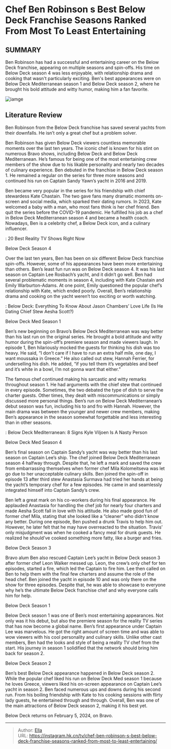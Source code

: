 # Chef Ben Robinson s Best Below Deck Franchise Seasons Ranked From Most To Least Entertaining


## SUMMARY 



  Ben Robinson has had a successful and entertaining career on the Below Deck franchise, appearing on multiple seasons and spin-offs.   His time on Below Deck season 4 was less enjoyable, with relationship drama and cooking that wasn&#39;t particularly exciting.   Ben&#39;s best appearances were on Below Deck Mediterranean season 1 and Below Deck season 2, where he brought his bold attitude and witty humor, making him a fan favorite.  

![iamge](https://static1.srcdn.com/wordpress/wp-content/uploads/2023/12/chef-ben-robinson-below-deck-franchise.jpg)

## Literature Review
Ben Robinson from the Below Deck franchise has saved several yachts from their downfalls. He isn’t only a great chef but a problem solver.




Ben Robinson has given Below Deck viewers countless memorable moments over the last ten years. The iconic chef is known for his stint on numerous Bravo shows, including Below Deck and Below Deck Mediterranean. He’s famous for being one of the most entertaining crew members of the show due to his likable personality and nearly two decades of culinary experience. Ben debuted in the franchise in Below Deck season 1. He remained a regular on the series for three more seasons and continued his run on Captain Sandy Yawn’s yacht in 2016 and 2019.




Ben became very popular in the series for his friendship with chief stewardess Kate Chastain. The two gave fans many dramatic moments on-screen and social media, which sparked their dating rumors. In 2023, Kate welcomed a baby with a man, who most fans think is her chef friend. Ben quit the series before the COVID-19 pandemic. He fulfilled his job as a chef in Below Deck Mediterranean season 4 and became a health coach. Nowadays, Ben is a celebrity chef, a Below Deck icon, and a culinary influencer.

 : 20 Best Reality TV Shows Right Now


 Below Deck Season 4 
         

Over the last ten years, Ben has been on six different Below Deck franchise spin-offs. However, some of his appearances have been more entertaining than others. Ben’s least fun run was on Below Deck season 4. It was his last season on Captain Lee Rosbach’s yacht, and it didn’t go well. Ben had several problematic moments in season 4, including with Kate Chastain and Emily Warburton-Adams. At one point, Emily questioned the popular chef’s relationship with Kate, which ended poorly. Overall, Ben’s relationship drama and cooking on the yacht weren’t too exciting or worth watching.




 : Below Deck: Everything To Know About Jason Chambers’ Love Life (Is He Dating Chief Stew Aesha Scott?)



 Below Deck Med Season 1 

 

Ben’s new beginning on Bravo’s Below Deck Mediterranean was way better than his last run on the original series. He brought a bold attitude and witty humor during the spin-off’s premiere season and made viewers laugh. In episode 1, Ben hilariously mocked the guests for thinking his dish was too heavy. He said, “I don’t care if I have to run an extra half mile, one day, I want moussaka in Greece.” He also called out stew, Hannah Ferrier, for underselling his dish. He added, “if you tell them it’s vegetables and beef and it’s white in a bowl, I’m not gonna want that either.”




The famous chef continued making his sarcastic and witty remarks throughout season 1. He had arguments with the chief stew that continued in every episode. Sometimes, the two debated the type of dish to serve the charter guests. Other times, they dealt with miscommunications or simply discussed more personal things. Ben’s run on Below Deck Mediterranean’s debut season was fun, including his to and fro with Hannah. However, the main drama was between the younger and newer crew members, making Ben’s appearance in the season somewhat forgettable and less interesting than in other seasons.

 : Below Deck Mediterranean: 8 Signs Kyle Viljoen Is A Nasty Person



 Below Deck Med Season 4 
         

Ben’s final season on Captain Sandy’s yacht was way better than his last season on Captain Lee’s ship. The chef joined Below Deck Mediterranean season 4 halfway through. Despite that, he left a mark and saved the crew from embarrassing themselves when former chef Mila Kolomeitseva was let go due to her unacceptable culinary skills. Ben joined the spin-off in episode 13 after third stew Anastasia Surmava had tried her hands at being the yacht’s temporary chef for a few episodes. He came in and seamlessly integrated himself into Captain Sandy’s crew.




Ben left a great mark on his co-workers during his final appearance. He applauded Anastasia for handling the chef job for nearly four charters and made Aesha Scott fall in love with his attitude. He also made good fun of former chef Mila, stating that she looked like a “cleaner” who didn’t know any better. During one episode, Ben pushed a drunk Travis to help him out. However, he later felt that he may have overreacted to the situation. Travis’ only misjudgment was when he cooked a fancy meal for drunk guests. He realized he should’ve cooked something more fatty, like a burger and fries.



 Below Deck Season 3 

 

Bravo alum Ben also rescued Captain Lee’s yacht in Below Deck season 3 after former chef Leon Walker messed up. Leon, the crew’s only chef for ten episodes, started a fire, which led the Captain to fire him. Lee then called on Ben to help them with the final few charters and assume the role of the head chef. Ben joined the yacht in episode 10 and was only there on the show for three episodes. Despite that, he was able to showcase to everyone why he’s the ultimate Below Deck franchise chef and why everyone calls him for help.






 Below Deck Season 1 
         

Below Deck season 1 was one of Ben’s most entertaining appearances. Not only was it his debut, but also the premiere season for the reality TV series that has now become a global name. Ben’s first appearance under Captain Lee was marvelous. He got the right amount of screen time and was able to wow viewers with his cool personality and culinary skills. Unlike other cast members, Ben had the looks and style of being a reality TV chef from the start. His journey in season 1 solidified that the network should bring him back for season 2.



 Below Deck Season 2 
          




Ben’s best Below Deck appearance happened in Below Deck season 2. While the popular chef liked his run on Below Deck Med season 1 because he loves Greece, viewers liked his on-screen appearance on Captain Lee’s yacht in season 2. Ben faced numerous ups and downs during his second run. From his boiling friendship with Kate to his cooking sessions with flirty lady guests, he entertained through and through. Overall, Ben was one of the main attractions of Below Deck season 2, making it his best yet.





Below Deck returns on February 5, 2024, on Bravo.






---

> Author: [Ella](https://instagram.hk.cn/)  
> URL: https://instagram.hk.cn/tv/chef-ben-robinson-s-best-below-deck-franchise-seasons-ranked-from-most-to-least-entertaining/  

